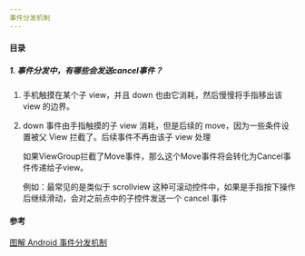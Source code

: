 ```yaml
---
事件分发机制
---
```

#### 目录
##### 1. 事件分发中，有哪些会发送cancel事件？
  
  1. 手机触摸在某个子 view，并且 down 也由它消耗，然后慢慢将手指移出该 view 的边界。

  2. down 事件由手指触摸的子 view 消耗，但是后续的 move，因为一些条件设置被父 View 拦截了。后续事件不再由该子 view 处理

     如果ViewGroup拦截了Move事件，那么这个Move事件将会转化为Cancel事件传递给子view。

     例如：最常见的是类似于 scrollview 这种可滚动控件中，如果是手指按下操作后继续滑动，会对之前点中的子控件发送一个 cancel 事件

#### 参考
[图解 Android 事件分发机制](https://www.jianshu.com/p/e99b5e8bd67b)
